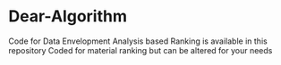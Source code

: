# Dear-Algorithm
Code for Data Envelopment Analysis based Ranking is available in this repository Coded for material ranking but can be altered for your needs
